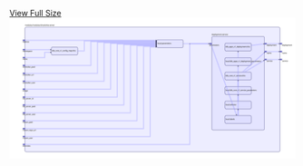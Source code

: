 [View Full Size](https://raw.githubusercontent.com/mingfang/terraform-k8s-modules/master/modules/drools/kie-server/diagram.svg?sanitize=true)<img src="diagram.svg"/>
